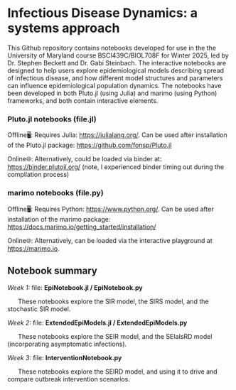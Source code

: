 # Infectious Disease Dynamics: a systems approach

This Github repository contains notebooks developed for use in the the University of Maryland course BSCI439C/BIOL708F for Winter 2025, led by Dr. Stephen Beckett and Dr. Gabi Steinbach. 
The interactive notebooks are designed to help users explore epidemiological models describing spread of infectious disease, and how different model structures and parameters can influence epidemiological population dynamics.
The notebooks have been developed in both Pluto.jl (using Julia) and marimo (using Python) frameworks, and both contain interactive elements.

### Pluto.jl notebooks  (file.jl)
Offline🖥️: Requires Julia: https://julialang.org/. Can be used after installation of the Pluto.jl package: https://github.com/fonsp/Pluto.jl

Online🌐:  Alternatively, could be loaded via binder at: https://binder.plutojl.org/  (note, I experienced binder timing out during the compilation process) 

### marimo notebooks (file.py)
Offline🖥️:  Requires Python: https://www.python.org/. Can be used after installation of the marimo package: https://docs.marimo.io/getting_started/installation/

Online🌐:   Alternatively, can be loaded via the interactive playground at https://marimo.io.

## Notebook summary
*Week 1:* file: **EpiNotebook.jl / EpiNotebook.py**

&nbsp;&nbsp;&nbsp;&nbsp;&nbsp;&nbsp;These notebooks explore the SIR model, the SIRS model, and the stochastic SIR model.

*Week 2:* file: **ExtendedEpiModels.jl / ExtendedEpiModels.py**

&nbsp;&nbsp;&nbsp;&nbsp;&nbsp;&nbsp;These notebooks explore the SEIR model, and the SEIaIsRD model (incorporating asymptomatic infections).

*Week 3:* file: **InterventionNotebook.py**

&nbsp;&nbsp;&nbsp;&nbsp;&nbsp;&nbsp;These notebooks explore the SEIRD model, and using it to drive and compare outbreak intervention scenarios.
